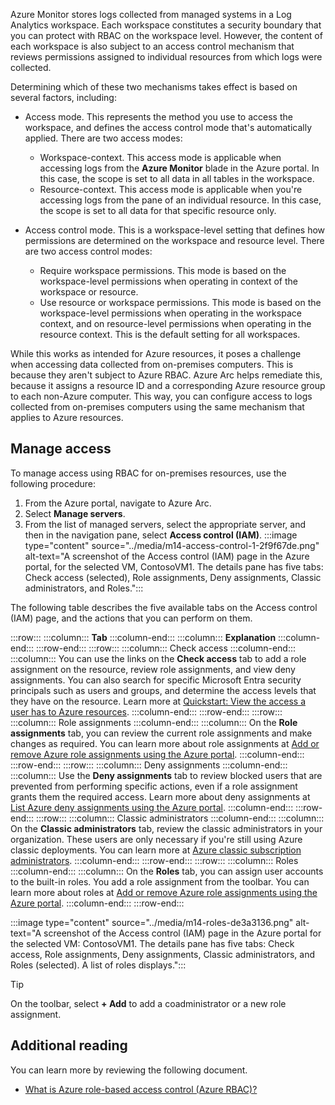 Azure Monitor stores logs collected from managed systems in a Log Analytics workspace. Each workspace constitutes a security boundary that you can protect with RBAC on the workspace level. However, the content of each workspace is also subject to an access control mechanism that reviews permissions assigned to individual resources from which logs were collected.

Determining which of these two mechanisms takes effect is based on several factors, including:

- Access mode. This represents the method you use to access the workspace, and defines the access control mode that's automatically applied. There are two access modes:

  - Workspace-context. This access mode is applicable when accessing logs from the **Azure Monitor** blade in the Azure portal. In this case, the scope is set to all data in all tables in the workspace.
  - Resource-context. This access mode is applicable when you're accessing logs from the pane of an individual resource. In this case, the scope is set to all data for that specific resource only.
- Access control mode. This is a workspace-level setting that defines how permissions are determined on the workspace and resource level. There are two access control modes:

  - Require workspace permissions. This mode is based on the workspace-level permissions when operating in context of the workspace or resource.
  - Use resource or workspace permissions. This mode is based on the workspace-level permissions when operating in the workspace context, and on resource-level permissions when operating in the resource context. This is the default setting for all workspaces.

While this works as intended for Azure resources, it poses a challenge when accessing data collected from on-premises computers. This is because they aren't subject to Azure RBAC. Azure Arc helps remediate this, because it assigns a resource ID and a corresponding Azure resource group to each non-Azure computer. This way, you can configure access to logs collected from on-premises computers using the same mechanism that applies to Azure resources.

## Manage access

To manage access using RBAC for on-premises resources, use the following procedure:

1. From the Azure portal, navigate to Azure Arc.
1. Select **Manage servers**.
1. From the list of managed servers, select the appropriate server, and then in the navigation pane, select **Access control (IAM)**. :::image type="content" source="../media/m14-access-control-1-2f9f67de.png" alt-text="A screenshot of the Access control (IAM) page in the Azure portal, for the selected VM, ContosoVM1. The details pane has five tabs: Check access (selected), Role assignments, Deny assignments, Classic administrators, and Roles.":::

The following table describes the five available tabs on the Access control (IAM) page, and the actions that you can perform on them.

:::row:::
  :::column:::
    **Tab**
  :::column-end:::
  :::column:::
    **Explanation**
  :::column-end:::
:::row-end:::
:::row:::
  :::column:::
    Check access
  :::column-end:::
  :::column:::
    You can use the links on the **Check access** tab to add a role assignment on the resource, review role assignments, and view deny assignments. You can also search for specific Microsoft Entra security principals such as users and groups, and determine the access levels that they have on the resource. Learn more at [Quickstart: View the access a user has to Azure resources](https://aka.ms/check-access?azure-portal=true).
  :::column-end:::
:::row-end:::
:::row:::
  :::column:::
    Role assignments
  :::column-end:::
  :::column:::
    On the **Role assignments** tab, you can review the current role assignments and make changes as required. You can learn more about role assignments at [Add or remove Azure role assignments using the Azure portal](https://aka.ms/role-assignments-portal?azure-portal=true).
  :::column-end:::
:::row-end:::
:::row:::
  :::column:::
    Deny assignments
  :::column-end:::
  :::column:::
    Use the **Deny assignments** tab to review blocked users that are prevented from performing specific actions, even if a role assignment grants them the required access. Learn more about deny assignments at [List Azure deny assignments using the Azure portal](https://aka.ms/deny-assignments-portal?azure-portal=true).
  :::column-end:::
:::row-end:::
:::row:::
  :::column:::
    Classic administrators
  :::column-end:::
  :::column:::
    On the **Classic administrators** tab, review the classic administrators in your organization. These users are only necessary if you're still using Azure classic deployments. You can learn more at [Azure classic subscription administrators](https://aka.ms/classic-administrators?azure-portal=true).
  :::column-end:::
:::row-end:::
:::row:::
  :::column:::
    Roles
  :::column-end:::
  :::column:::
    On the **Roles** tab, you can assign user accounts to the built-in roles. You add a role assignment from the toolbar. You can learn more about roles at [Add or remove Azure role assignments using the Azure portal](https://aka.ms/role-assignments-portal?azure-portal=true).
  :::column-end:::
:::row-end:::

:::image type="content" source="../media/m14-roles-de3a3136.png" alt-text="A screenshot of the Access control (IAM) page in the Azure portal for the selected VM: ContosoVM1. The details pane has five tabs: Check access, Role assignments, Deny assignments, Classic administrators, and Roles (selected). A list of roles displays.":::

> [!TIP]
> On the toolbar, select **+ Add** to add a coadministrator or a new role assignment.

## Additional reading

You can learn more by reviewing the following document.

- [What is Azure role-based access control (Azure RBAC)?](https://aka.ms/role-based-access-control-overview?azure-portal=true)
